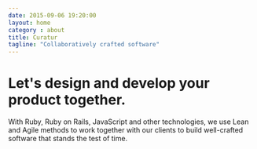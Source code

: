 ```yaml
---
date: 2015-09-06 19:20:00
layout: home
category : about
title: Curatur
tagline: "Collaboratively crafted software"
---
```


# Let's design and develop your product together.

With Ruby, Ruby on Rails, JavaScript and other technologies, we use Lean
and Agile methods to work together with our clients to build well-crafted
software that stands the test of time.

